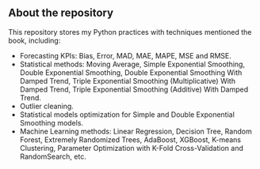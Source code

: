 
## About the repository
This repository stores my Python practices with techniques mentioned the book, including:
- Forecasting KPIs: Bias, Error, MAD, MAE, MAPE, MSE and RMSE.
- Statistical methods: Moving Average, Simple Exponential Smoothing, Double Exponential Smoothing, Double Exponential Smoothing With Damped Trend, Triple Exponential Smoothing (Multiplicative) With Damped Trend, Triple Exponential Smoothing (Additive) With Damped Trend.
- Outlier cleaning.
- Statistical models optimization for Simple and Double Exponential Smoothing models.
- Machine Learning methods: Linear Regression, Decision Tree, Random Forest, Extremely Randomized Trees, AdaBoost, XGBoost, K-means Clustering, Parameter Optimization with K-Fold Cross-Validation and RandomSearch, etc.
